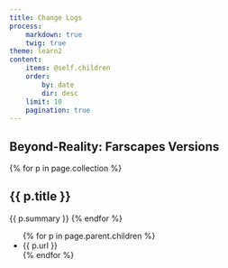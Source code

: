 ```yaml
---
title: Change Logs
process:
    markdown: true
    twig: true
theme: learn2
content:
    items: @self.children
    order:
        by: date
        dir: desc
    limit: 10
    pagination: true
---
```


## Beyond-Reality: Farscapes Versions

{% for p in page.collection %}
<h2>{{ p.title }}</h2>
{{ p.summary }}
{% endfor %}

<ul>
{% for p in page.parent.children %}
  <li>  {{ p.url }} </li>
{% endfor %}
</ul>
